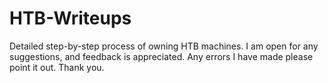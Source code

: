 # HTB-Writeups
Detailed step-by-step process of owning HTB machines. I am open for any suggestions, and feedback is appreciated. Any errors I have made please point it out. Thank you.
